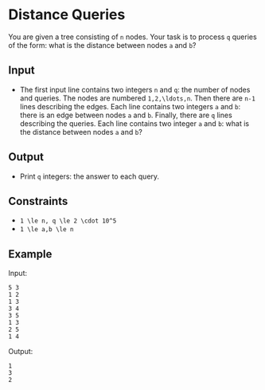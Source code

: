 # Distance Queries 

You are given a tree consisting of ```n``` nodes.
Your task is to process ```q``` queries of the form: what is the distance between nodes ```a``` and ```b```?
## Input
- The first input line contains two integers ```n``` and ```q```: the number of nodes and queries. The nodes are numbered ```1,2,\ldots,n```.
Then there are ```n-1``` lines describing the edges. Each line contains two integers ```a``` and ```b```: there is an edge between nodes ```a``` and ```b```.
Finally, there are ```q``` lines describing the queries. Each line contains two integer ```a``` and ```b```: what is the distance between nodes ```a``` and ```b```?
## Output
- Print ```q``` integers: the answer to each query.
## Constraints

- ```1 \le n, q \le 2 \cdot 10^5```
- ```1 \le a,b \le n```

## Example
Input:
```
5 3
1 2
1 3
3 4
3 5
1 3
2 5
1 4
```

Output:
```
1
3
2
```
